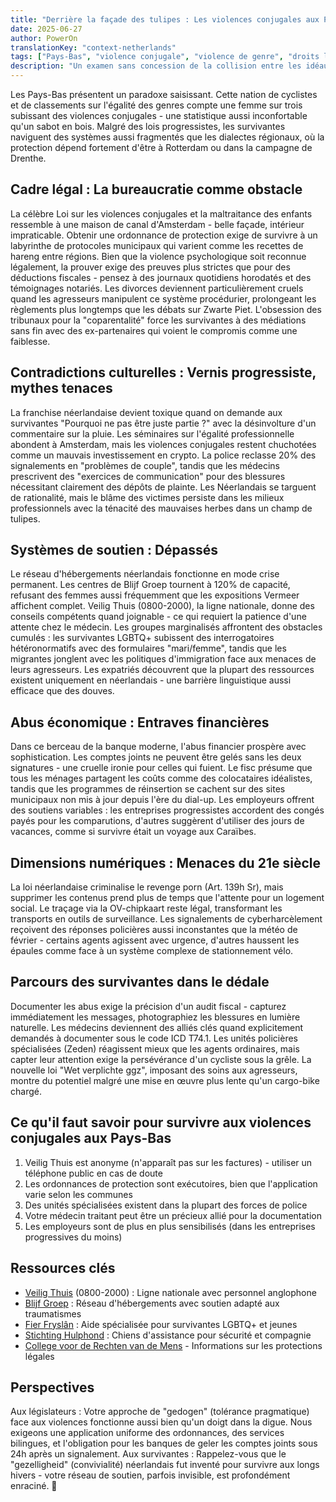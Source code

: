 ```yaml
---
title: "Derrière la façade des tulipes : Les violences conjugales aux Pays-Bas"
date: 2025-06-27
author: PowerOn
translationKey: "context-netherlands"
tags: ["Pays-Bas", "violence conjugale", "violence de genre", "droits légaux", "soutien aux survivantes", "violences économiques"]
description: "Un examen sans concession de la collision entre les idéaux progressistes néerlandais et la réalité des violences conjugales, des rues cyclables aux angles morts bureaucratiques."
---
```


Les Pays-Bas présentent un paradoxe saisissant. Cette nation de cyclistes et de classements sur l'égalité des genres compte une femme sur trois subissant des violences conjugales - une statistique aussi inconfortable qu'un sabot en bois. Malgré des lois progressistes, les survivantes naviguent des systèmes aussi fragmentés que les dialectes régionaux, où la protection dépend fortement d'être à Rotterdam ou dans la campagne de Drenthe.

## Cadre légal : La bureaucratie comme obstacle  

La célèbre Loi sur les violences conjugales et la maltraitance des enfants ressemble à une maison de canal d'Amsterdam - belle façade, intérieur impraticable. Obtenir une ordonnance de protection exige de survivre à un labyrinthe de protocoles municipaux qui varient comme les recettes de hareng entre régions. Bien que la violence psychologique soit reconnue légalement, la prouver exige des preuves plus strictes que pour des déductions fiscales - pensez à des journaux quotidiens horodatés et des témoignages notariés. Les divorces deviennent particulièrement cruels quand les agresseurs manipulent ce système procédurier, prolongeant les règlements plus longtemps que les débats sur Zwarte Piet. L'obsession des tribunaux pour la "coparentalité" force les survivantes à des médiations sans fin avec des ex-partenaires qui voient le compromis comme une faiblesse.

## Contradictions culturelles : Vernis progressiste, mythes tenaces  

La franchise néerlandaise devient toxique quand on demande aux survivantes "Pourquoi ne pas être juste partie ?" avec la désinvolture d'un commentaire sur la pluie. Les séminaires sur l'égalité professionnelle abondent à Amsterdam, mais les violences conjugales restent chuchotées comme un mauvais investissement en crypto. La police reclasse 20% des signalements en "problèmes de couple", tandis que les médecins prescrivent des "exercices de communication" pour des blessures nécessitant clairement des dépôts de plainte. Les Néerlandais se targuent de rationalité, mais le blâme des victimes persiste dans les milieux professionnels avec la ténacité des mauvaises herbes dans un champ de tulipes.

## Systèmes de soutien : Dépassés  

Le réseau d'hébergements néerlandais fonctionne en mode crise permanent. Les centres de Blijf Groep tournent à 120% de capacité, refusant des femmes aussi fréquemment que les expositions Vermeer affichent complet. Veilig Thuis (0800-2000), la ligne nationale, donne des conseils compétents quand joignable - ce qui requiert la patience d'une attente chez le médecin. Les groupes marginalisés affrontent des obstacles cumulés : les survivantes LGBTQ+ subissent des interrogatoires hétéronormatifs avec des formulaires "mari/femme", tandis que les migrantes jonglent avec les politiques d'immigration face aux menaces de leurs agresseurs. Les expatriés découvrent que la plupart des ressources existent uniquement en néerlandais - une barrière linguistique aussi efficace que des douves.

## Abus économique : Entraves financières  

Dans ce berceau de la banque moderne, l'abus financier prospère avec sophistication. Les comptes joints ne peuvent être gelés sans les deux signatures - une cruelle ironie pour celles qui fuient. Le fisc présume que tous les ménages partagent les coûts comme des colocataires idéalistes, tandis que les programmes de réinsertion se cachent sur des sites municipaux non mis à jour depuis l'ère du dial-up. Les employeurs offrent des soutiens variables : les entreprises progressistes accordent des congés payés pour les comparutions, d'autres suggèrent d'utiliser des jours de vacances, comme si survivre était un voyage aux Caraïbes.

## Dimensions numériques : Menaces du 21e siècle  

La loi néerlandaise criminalise le revenge porn (Art. 139h Sr), mais supprimer les contenus prend plus de temps que l'attente pour un logement social. Le traçage via la OV-chipkaart reste légal, transformant les transports en outils de surveillance. Les signalements de cyberharcèlement reçoivent des réponses policières aussi inconstantes que la météo de février - certains agents agissent avec urgence, d'autres haussent les épaules comme face à un système complexe de stationnement vélo.

## Parcours des survivantes dans le dédale  

Documenter les abus exige la précision d'un audit fiscal - capturez immédiatement les messages, photographiez les blessures en lumière naturelle. Les médecins deviennent des alliés clés quand explicitement demandés à documenter sous le code ICD T74.1. Les unités policières spécialisées (Zeden) réagissent mieux que les agents ordinaires, mais capter leur attention exige la persévérance d'un cycliste sous la grêle. La nouvelle loi "Wet verplichte ggz", imposant des soins aux agresseurs, montre du potentiel malgré une mise en œuvre plus lente qu'un cargo-bike chargé.

## Ce qu'il faut savoir pour survivre aux violences conjugales aux Pays-Bas

1. Veilig Thuis est anonyme (n'apparaît pas sur les factures) - utiliser un téléphone public en cas de doute
2. Les ordonnances de protection sont exécutoires, bien que l'application varie selon les communes
3. Des unités spécialisées existent dans la plupart des forces de police
4. Votre médecin traitant peut être un précieux allié pour la documentation
5. Les employeurs sont de plus en plus sensibilisés (dans les entreprises progressives du moins)

## Ressources clés

- [Veilig Thuis](https://www.veiligthuis.nl/) (0800-2000) : Ligne nationale avec personnel anglophone  
- [Blijf Groep](https://www.blijfgroep.nl/) : Réseau d'hébergements avec soutien adapté aux traumatismes  
- [Fier Fryslân](https://www.fier.nl/) : Aide spécialisée pour survivantes LGBTQ+ et jeunes  
- [Stichting Hulphond](https://www.hulphond.nl/) : Chiens d'assistance pour sécurité et compagnie  
- [College voor de Rechten van de Mens](https://www.mensenrechten.nl/) - Informations sur les protections légales

## Perspectives  

Aux législateurs : Votre approche de "gedogen" (tolérance pragmatique) face aux violences fonctionne aussi bien qu'un doigt dans la digue. Nous exigeons une application uniforme des ordonnances, des services bilingues, et l'obligation pour les banques de geler les comptes joints sous 24h après un signalement. Aux survivantes : Rappelez-vous que le "gezelligheid" (convivialité) néerlandais fut inventé pour survivre aux longs hivers - votre réseau de soutien, parfois invisible, est profondément enraciné. 💜
